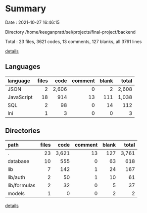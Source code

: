 # Summary

Date : 2021-10-27 16:46:15

Directory /home/keeganpratt/sei/projects/final-project/backend

Total : 23 files,  3621 codes, 13 comments, 127 blanks, all 3761 lines

[details](details.md)

## Languages
| language | files | code | comment | blank | total |
| :--- | ---: | ---: | ---: | ---: | ---: |
| JSON | 2 | 2,606 | 0 | 2 | 2,608 |
| JavaScript | 18 | 914 | 13 | 111 | 1,038 |
| SQL | 2 | 98 | 0 | 14 | 112 |
| Ini | 1 | 3 | 0 | 0 | 3 |

## Directories
| path | files | code | comment | blank | total |
| :--- | ---: | ---: | ---: | ---: | ---: |
| . | 23 | 3,621 | 13 | 127 | 3,761 |
| database | 10 | 555 | 0 | 63 | 618 |
| lib | 7 | 142 | 1 | 24 | 167 |
| lib/auth | 2 | 50 | 1 | 10 | 61 |
| lib/formulas | 2 | 32 | 0 | 5 | 37 |
| models | 1 | 0 | 0 | 2 | 2 |

[details](details.md)